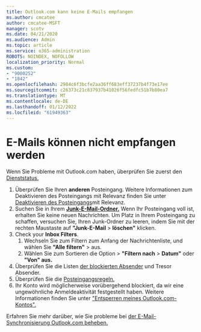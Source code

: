 ```yaml
---
title: Outlook.com kann keine E-Mails empfangen
ms.author: cmcatee
author: cmcatee-MSFT
manager: scotv
ms.date: 04/21/2020
ms.audience: Admin
ms.topic: article
ms.service: o365-administration
ROBOTS: NOINDEX, NOFOLLOW
localization_priority: Normal
ms.custom:
- "9000252"
- "1842"
ms.openlocfilehash: 2984c6f3bcfe2aa36ff683eff37237b4f73e17ee
ms.sourcegitcommit: c26373c21c837937b41026f56fedfc51b7b80ea7
ms.translationtype: MT
ms.contentlocale: de-DE
ms.lasthandoff: 01/12/2022
ms.locfileid: "61949363"
---
```

# <a name="unable-to-receive-email"></a>E-Mails können nicht empfangen werden

Wenn Sie Probleme mit Outlook.com haben, überprüfen Sie zuerst den [Dienststatus.](https://go.microsoft.com/fwlink/p/?linkid=837482)

1. Überprüfen Sie Ihren **anderen** Posteingang. Weitere Informationen zum Deaktivieren des Posteingangs mit Relevanz finden Sie unter [Deaktivieren des Posteingangs](https://support.office.com/article/f714d94d-9e63-4217-9ccb-6cb2986aa1b2)mit Relevanz. 
2. Suchen Sie in Ihrem [ **Junk-E-Mail-Ordner.**](https://outlook.live.com/mail/junkemail) Wenn Ihr Posteingang voll ist, erhalten Sie keine neuen Nachrichten. Um Platz in Ihrem Posteingang zu schaffen, versuchen Sie, Ihren Junk-Ordner zu leeren, indem Sie mit der rechten Maustaste auf **"Junk-E-Mail**  >  **löschen"** klicken.
3. Check your **Inbox Filters**. 
    1. Wechseln Sie zum Filtern zum Anfang der Nachrichtenliste, und wählen Sie **"Alle filtern"**  >  aus.
    2. Wählen Sie zum Sortieren die Option  >  **"Filtern nach**  >  **Datum"** oder **"Von" aus.**
4. Überprüfen Sie die Listen [der blockierten Absender](https://outlook.live.com/mail/options/mail/junkEmail) und Tresor Absender.
5. Überprüfen Sie die [Posteingangsregeln.](https://outlook.live.com/mail/options/mail/rules)
6. Ihr Konto wird möglicherweise vorübergehend blockiert, da wir eine ungewöhnliche Anmeldeaktivität festgestellt haben. Weitere Informationen finden Sie unter ["Entsperren meines Outlook.com-Kontos".](https://support.office.com/article/f4ad2701-d166-4d8b-8a6a-9af2a1f8a4c4)

Erfahren Sie mehr darüber, wie Sie probleme bei [der E-Mail-Synchronisierung Outlook.com beheben.](https://support.office.com/article/d39e3341-8d79-4bf1-b3c7-ded602233642)